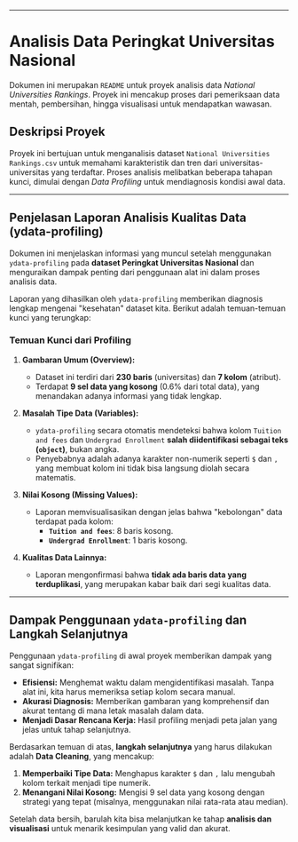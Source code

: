 

---

# Analisis Data Peringkat Universitas Nasional

Dokumen ini merupakan `README` untuk proyek analisis data *National Universities Rankings*. Proyek ini mencakup proses dari pemeriksaan data mentah, pembersihan, hingga visualisasi untuk mendapatkan wawasan.

## Deskripsi Proyek

Proyek ini bertujuan untuk menganalisis dataset `National Universities Rankings.csv` untuk memahami karakteristik dan tren dari universitas-universitas yang terdaftar. Proses analisis melibatkan beberapa tahapan kunci, dimulai dengan *Data Profiling* untuk mendiagnosis kondisi awal data.

---
## Penjelasan Laporan Analisis Kualitas Data (ydata-profiling)

Dokumen ini menjelaskan informasi yang muncul setelah menggunakan `ydata-profiling` pada **dataset Peringkat Universitas Nasional** dan menguraikan dampak penting dari penggunaan alat ini dalam proses analisis data.

Laporan yang dihasilkan oleh `ydata-profiling` memberikan diagnosis lengkap mengenai "kesehatan" dataset kita. Berikut adalah temuan-temuan kunci yang terungkap:

### Temuan Kunci dari Profiling

1.  **Gambaran Umum (Overview):**
    * Dataset ini terdiri dari **230 baris** (universitas) dan **7 kolom** (atribut).
    * Terdapat **9 sel data yang kosong** (0.6% dari total data), yang menandakan adanya informasi yang tidak lengkap.

2.  **Masalah Tipe Data (Variables):**
    * `ydata-profiling` secara otomatis mendeteksi bahwa kolom `Tuition and fees` dan `Undergrad Enrollment` **salah diidentifikasi sebagai teks (`object`)**, bukan angka.
    * Penyebabnya adalah adanya karakter non-numerik seperti `$` dan `,` yang membuat kolom ini tidak bisa langsung diolah secara matematis.

3.  **Nilai Kosong (Missing Values):**
    * Laporan memvisualisasikan dengan jelas bahwa "kebolongan" data terdapat pada kolom:
        * **`Tuition and fees`**: 8 baris kosong.
        * **`Undergrad Enrollment`**: 1 baris kosong.

4.  **Kualitas Data Lainnya:**
    * Laporan mengonfirmasi bahwa **tidak ada baris data yang terduplikasi**, yang merupakan kabar baik dari segi kualitas data.

---
## Dampak Penggunaan `ydata-profiling` dan Langkah Selanjutnya

Penggunaan `ydata-profiling` di awal proyek memberikan dampak yang sangat signifikan:

* **Efisiensi:** Menghemat waktu dalam mengidentifikasi masalah. Tanpa alat ini, kita harus memeriksa setiap kolom secara manual.
* **Akurasi Diagnosis:** Memberikan gambaran yang komprehensif dan akurat tentang di mana letak masalah dalam data.
* **Menjadi Dasar Rencana Kerja:** Hasil profiling menjadi peta jalan yang jelas untuk tahap selanjutnya.

Berdasarkan temuan di atas, **langkah selanjutnya** yang harus dilakukan adalah **Data Cleaning**, yang mencakup:
1.  **Memperbaiki Tipe Data:** Menghapus karakter `$` dan `,` lalu mengubah kolom terkait menjadi tipe numerik.
2.  **Menangani Nilai Kosong:** Mengisi 9 sel data yang kosong dengan strategi yang tepat (misalnya, menggunakan nilai rata-rata atau median).

Setelah data bersih, barulah kita bisa melanjutkan ke tahap **analisis dan visualisasi** untuk menarik kesimpulan yang valid dan akurat.
